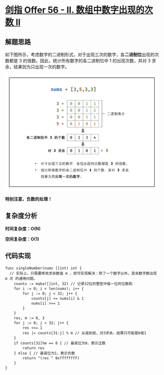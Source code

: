 # [剑指 Offer 56 - II. 数组中数字出现的次数 II](https://leetcode-cn.com/problems/shu-zu-zhong-shu-zi-chu-xian-de-ci-shu-ii-lcof/)

## 解题思路

如下图所示，考虑数字的二进制形式，对于出现三次的数字，各**二进制位**出现的次数都是 3 的倍数。因此，统计所有数字的各二进制位中 1 的出现次数，并对 3 求余，结果则为只出现一次的数字。

![11138679-60EF-4CE9-BA94-495F1EAE62CC](images/11138679-60EF-4CE9-BA94-495F1EAE62CC.png)

**特别注意，负数的处理！**

## 复杂度分析

**时间复杂度：O(N)**

**空间复杂度：O(1)** 

## 代码实现

```golang
func singleNumber(nums []int) int {
  // 实际上，只需要修改求余数值 m ，即可实现解决：除了一个数字以外，其余数字都出现 m 次 的通用问题。
	counts := make([]int, 32) // 记录32位的整型中每一位的位数和
	for i := 0; i < len(nums); i++ {
		for j := 0; j < 32; j++ {
			counts[j] += nums[i] & 1
			nums[i] >>= 1
		}
	}
	res, m := 0, 3
	for j := 0; j < 32; j++ {
		res <<= 1
		res |= counts[31-j] % m // 从高到低，对3求余，结果只可能是0或1
	}
	if counts[31]%m == 0 { // 最高位为0，表示正数
		return res
	} else { // 最高位为1，表示负数
		return ^(res ^ 0xffffffff)
	}
}
```
